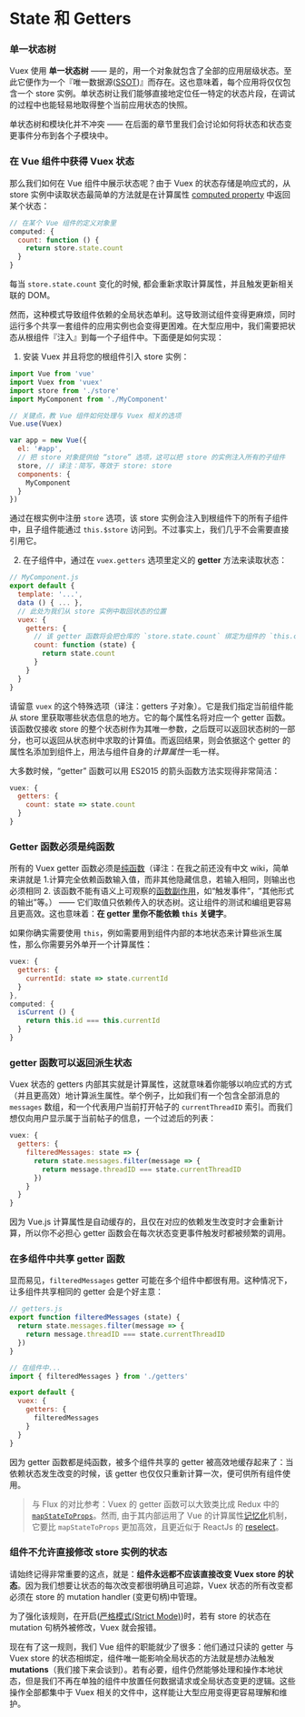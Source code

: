 # State 和 Getters

### 单一状态树

Vuex 使用 **单一状态树** —— 是的，用一个对象就包含了全部的应用层级状态。至此它便作为一个『唯一数据源([SSOT](https://en.wikipedia.org/wiki/Single_source_of_truth))』而存在。这也意味着，每个应用将仅仅包含一个 store 实例。单状态树让我们能够直接地定位任一特定的状态片段，在调试的过程中也能轻易地取得整个当前应用状态的快照。

单状态树和模块化并不冲突 —— 在后面的章节里我们会讨论如何将状态和状态变更事件分布到各个子模块中。

### 在 Vue 组件中获得 Vuex 状态

那么我们如何在 Vue 组件中展示状态呢？由于 Vuex 的状态存储是响应式的，从 store 实例中读取状态最简单的方法就是在计算属性 [computed property](http://vuejs.org.cn/guide/computed.html) 中返回某个状态：

``` js
// 在某个 Vue 组件的定义对象里
computed: {
  count: function () {
    return store.state.count
  }
}
```

每当 `store.state.count` 变化的时候, 都会重新求取计算属性，并且触发更新相关联的 DOM。

然而，这种模式导致组件依赖的全局状态单利。这导致测试组件变得更麻烦，同时运行多个共享一套组件的应用实例也会变得更困难。在大型应用中，我们需要把状态从根组件『注入』到每一个子组件中。下面便是如何实现：

1. 安装 Vuex 并且将您的根组件引入 store 实例：

  ``` js
  import Vue from 'vue'
  import Vuex from 'vuex'
  import store from './store'
  import MyComponent from './MyComponent'

  // 关键点，教 Vue 组件如何处理与 Vuex 相关的选项
  Vue.use(Vuex)

  var app = new Vue({
    el: '#app',
    // 把 store 对象提供给 “store” 选项，这可以把 store 的实例注入所有的子组件
    store, // 译注：简写，等效于 store: store
    components: {
      MyComponent
    }
  })
  ```

  通过在根实例中注册 `store` 选项，该 store 实例会注入到根组件下的所有子组件中，且子组件能通过 `this.$store` 访问到。不过事实上，我们几乎不会需要直接引用它。

2. 在子组件中，通过在 `vuex.getters` 选项里定义的 **getter** 方法来读取状态：

  ``` js
  // MyComponent.js
  export default {
    template: '...',
    data () { ... },
    // 此处为我们从 store 实例中取回状态的位置
    vuex: {
      getters: {
        // 该 getter 函数将会把仓库的 `store.state.count` 绑定为组件的 `this.count`
        count: function (state) {
          return state.count
        }
      }
    }
  }
  ```

  请留意 `vuex` 的这个特殊选项（译注：getters 子对象）。它是我们指定当前组件能从 store 里获取哪些状态信息的地方。它的每个属性名将对应一个 getter 函数。该函数仅接收 store 的整个状态树作为其唯一参数，之后既可以返回状态树的一部分，也可以返回从状态树中求取的计算值。而返回结果，则会依据这个 getter 的属性名添加到组件上，用法与组件自身的*计算属性*一毛一样。

  大多数时候，“getter” 函数可以用 ES2015 的箭头函数方法实现得非常简洁：

  ``` js
  vuex: {
    getters: {
      count: state => state.count
    }
  }
  ```

### Getter 函数必须是纯函数

所有的 Vuex getter 函数必须是[纯函数](https://en.wikipedia.org/wiki/Pure_function)（译注：在我之前还没有中文 wiki，简单来讲就是 1.计算完全依赖函数输入值，而非其他隐藏信息，若输入相同，则输出也必须相同 2. 该函数不能有语义上可观察的[函数副作用](https://zh.wikipedia.org/wiki/%E5%87%BD%E6%95%B0%E5%89%AF%E4%BD%9C%E7%94%A8)，如“触发事件”，“其他形式的输出”等。） —— 它们取值只依赖传入的状态树。这让组件的测试和编组更容易且更高效。这也意味着：**在 getter 里你不能依赖 `this` 关键字**。

如果你确实需要使用 `this`，例如需要用到组件内部的本地状态来计算些派生属性，那么你需要另外单开一个计算属性：


``` js
vuex: {
  getters: {
    currentId: state => state.currentId
  }
},
computed: {
  isCurrent () {
    return this.id === this.currentId
  }
}
```

### getter 函数可以返回派生状态

Vuex 状态的 getters 内部其实就是计算属性，这就意味着你能够以响应式的方式（并且更高效）地计算派生属性。举个例子，比如我们有一个包含全部消息的 `messages` 数组，和一个代表用户当前打开帖子的 `currentThreadID` 索引。而我们想仅向用户显示属于当前帖子的信息，一个过滤后的列表：

``` js
vuex: {
  getters: {
    filteredMessages: state => {
      return state.messages.filter(message => {
        return message.threadID === state.currentThreadID
      })
    }
  }
}
```

因为 Vue.js 计算属性是自动缓存的，且仅在对应的依赖发生改变时才会重新计算，所以你不必担心 getter 函数会在每次状态变更事件触发时都被频繁的调用。

### 在多组件中共享 getter 函数

显而易见，`filteredMessages` getter 可能在多个组件中都很有用。这种情况下，让多组件共享相同的 getter 会是个好主意：

``` js
// getters.js
export function filteredMessages (state) {
  return state.messages.filter(message => {
    return message.threadID === state.currentThreadID
  })
}
```

``` js
// 在组件中...
import { filteredMessages } from './getters'

export default {
  vuex: {
    getters: {
      filteredMessages
    }
  }
}
```

因为 getter 函数都是纯函数，被多个组件共享的 getter 被高效地缓存起来了：当依赖状态发生改变的时候，该 getter 也仅仅只重新计算一次，便可供所有组件使用。

> 与 Flux 的对比参考：Vuex 的 getter 函数可以大致类比成 Redux 中的 [`mapStateToProps`](https://github.com/rackt/react-redux/blob/master/docs/api.md#connectmapstatetoprops-mapdispatchtoprops-mergeprops-options)。然而, 由于其内部运用了 Vue 的计算属性[记忆化](https://en.wikipedia.org/wiki/Memoization)机制，它要比 `mapStateToProps` 更加高效，且更近似于 ReactJs 的 [reselect](https://github.com/reactjs/reselect)。

### 组件不允许直接修改 store 实例的状态

请始终记得非常重要的这点，就是：**组件永远都不应该直接改变 Vuex store 的状态**。因为我们想要让状态的每次改变都很明确且可追踪，Vuex 状态的所有改变都必须在 store 的 mutation handler (变更句柄)中管理。

为了强化该规则，在开启([严格模式(Strict Mode)](strict.md))时，若有 store 的状态在 mutation 句柄外被修改，Vuex 就会报错。

现在有了这一规则，我们 Vue 组件的职能就少了很多：他们通过只读的 getter 与 Vuex store 的状态相绑定，组件唯一能影响全局状态的方法就是想办法触发 **mutations**（我们接下来会谈到）。若有必要，组件仍然能够处理和操作本地状态，但是我们不再在单独的组件中放置任何数据请求或全局状态变更的逻辑。这些操作全部都集中于 Vuex 相关的文件中，这样能让大型应用变得更容易理解和维护。
